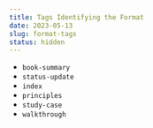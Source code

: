 ```yaml
---
title: Tags Identifying the Format
date: 2023-05-13
slug: format-tags
status: hidden
---
```


- `book-summary`
- `status-update`
- `index`
- `principles`
- `study-case`
- `walkthrough`
